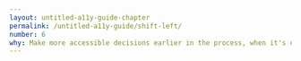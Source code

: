 ```yaml
---
layout: untitled-a11y-guide-chapter
permalink: /untitled-a11y-guide/shift-left/
number: 6
why: Make more accessible decisions earlier in the process, when it's quicker and simpler.
---
```

